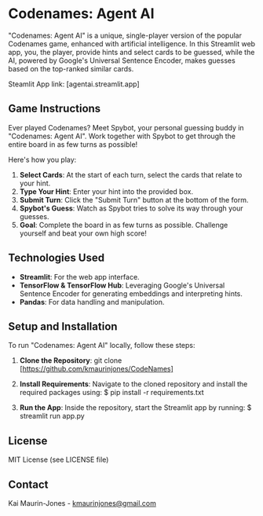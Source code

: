 # Codenames: Agent AI

"Codenames: Agent AI" is a unique, single-player version of the popular Codenames game, enhanced with artificial intelligence. In this Streamlit web app, you, the player, provide hints and select cards to be guessed, while the AI, powered by Google's Universal Sentence Encoder, makes guesses based on the top-ranked similar cards.

Steamlit App link: [agentai.streamlit.app]

## Game Instructions

Ever played Codenames? Meet Spybot, your personal guessing buddy in "Codenames: Agent AI". Work together with Spybot to get through the entire board in as few turns as possible!

Here's how you play:

1. **Select Cards**: At the start of each turn, select the cards that relate to your hint.
2. **Type Your Hint**: Enter your hint into the provided box.
3. **Submit Turn**: Click the "Submit Turn" button at the bottom of the form.
4. **Spybot's Guess**: Watch as Spybot tries to solve its way through your guesses.
5. **Goal**: Complete the board in as few turns as possible. Challenge yourself and beat your own high score!

## Technologies Used

- **Streamlit**: For the web app interface.
- **TensorFlow & TensorFlow Hub**: Leveraging Google's Universal Sentence Encoder for generating embeddings and interpreting hints.
- **Pandas**: For data handling and manipulation.

## Setup and Installation

To run "Codenames: Agent AI" locally, follow these steps:

1. **Clone the Repository**:
git clone [https://github.com/kmaurinjones/CodeNames]

2. **Install Requirements**:
Navigate to the cloned repository and install the required packages using:
$ pip install -r requirements.txt

3. **Run the App**:
Inside the repository, start the Streamlit app by running:
$ streamlit run app.py

## License

MIT License (see LICENSE file)

## Contact

Kai Maurin-Jones - kmaurinjones@gmail.com
